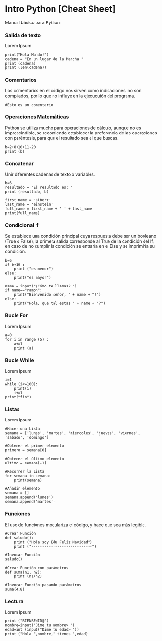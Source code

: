 # Intro Python [Cheat Sheet]

Manual básico para Python

### Salida de texto
Lorem Ipsum
```
print("Hola Mundo!")
cadena = "En un lugar de la Mancha "
print (cadena)
print (len(cadena))
```

### Comentarios
Los comentarios en el código nos sirven como indicaciones, no son compilados, por lo que no influye en la ejecucuión del programa.
```
#Esto es un comentario
```

### Operaciones Matemáticas
Python se utiliza mucho para operaciones de cálculo, aunque no es imprescindible, se recomienda establecer la preferencia de las operaciones con paréntesis, para que el resultado sea el que buscas.
```
b=2+8+10+11-20
print (b)
```

### Concatenar
Unir diferentes cadenas de texto o variables.
```
b=6
resultado = "El resultado es: "
print (resultado, b)
```
```
first_name = 'albert'
last_name = 'einstein'
full_name = first_name + ' ' + last_name
print(full_name)
```

### Condicional If
Se establece una condición principal cuya respuesta debe ser un booleano (True o False), la primera salida corresponde al True de la condición del If, en caso de no cumplir la condición se entraría en el Else y se imprimiría su condición.
```
b=6
if b<10 :
    print ("es menor")
else:
    print("es mayor")
```
```
name = input("¿Cómo te llamas? ")
if name=="ramon":
    print("Bienvenido señor, " + name + "!")
else:
    print("Hola, que tal estas " + name + "?")
```

### Bucle For
Lorem Ipsum
```
a=0
for i in range (5) :
    a+=1
    print (a)
```

### Bucle While
Lorem Ipsum
```
i=1
while (i<=100):
    print(i)
    i+=1
print("fin")
```

### Listas
Lorem Ipsum
```
#Hacer una Lista
semana = ['lunes', 'martes', 'miercoles', 'jueves', 'viernes', 'sabado', 'domingo']

#Obtener el primer elemento
primero = semana[0]

#Obtener el último elemento
ultimo = semana[-1]

#Recorrer la Lista
for semana in semana:
    print(semana)

#Añadir elemento
semana = []
semana.append('lunes')
semana.append('martes')
```

### Funciones
El uso de funciones modulariza el código, y hace que sea más legible. 
```
#Crear Función
def saludo():
    print ("Hola soy Edu Feliz Navidad")
    print ("----------------------------")

#Invocar Función
saludo()
```
```
#Crear Función con parámetros
def suma(n1, n2):
    print (n1+n2)

#Invocar Función pasando parámetros
suma(4,8)
```

### Lectura 
Lorem Ipsum
```
print ("BIENBENID@")
nombre=input("Dime tu nombre> ")
edad=int (input("Dime tu edad> "))
print ("Hola ",nombre," tienes ",edad)
```
